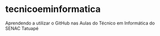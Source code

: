 # tecnicoeminformatica
Aprendendo a utilizar o GitHub nas Aulas do Técnico em Informática do SENAC Tatuapé

